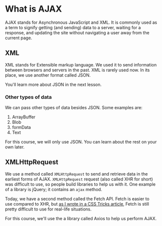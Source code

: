 # What is AJAX

AJAX stands for Asynchronous JavaScript and XML. It is commonly used as a term to signify getting (and sending) data to a server, waiting for a response, and updating the site without navigating a user away from the current page.

## XML

XML stands for Extensible markup language. We used it to send information between browsers and servers in the past. XML is rarely used now. In its place, we use another format called JSON.

You'll learn more about JSON in the next lesson.

### Other types of data

We can pass other types of data besides JSON. Some examples are:

1. ArrayBuffer
2. Blob
3. formData
4. Text

For this course, we will only use JSON. You can learn about the rest on your own later.

## XMLHttpRequest

We use a method called `XMLHttpRequest` to send and retrieve data in the earliest forms of AJAX. `XMLHttpRequest` request (also called XHR for short) was difficult to use, so people build libraries to help us with it. One example of a library is jQuery; it contains an `ajax` method.

Today, we have a second method called the Fetch API. Fetch is easier to use compared to XHR, but [as I wrote in a CSS Tricks article](https://css-tricks.com/using-fetch/), Fetch is still pretty difficult to use for real-life situations.

For this course, we'll use the a library called Axios to help us perform AJAX.